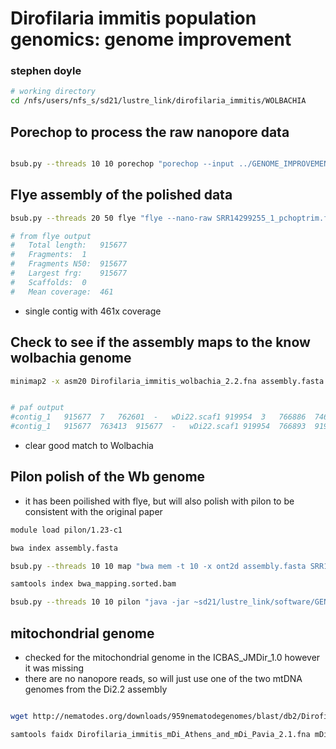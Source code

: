 # Dirofilaria immitis population genomics: genome improvement

### stephen doyle




```bash
# working directory
cd /nfs/users/nfs_s/sd21/lustre_link/dirofilaria_immitis/WOLBACHIA

```


## Porechop to process the raw nanopore data
```bash

bsub.py --threads 10 10 porechop "porechop --input ../GENOME_IMPROVEMENT/NANOPORE_DATA/SRR14299255_1.fastq.gz --output SRR14299255_1_pchoptrim.fastq.gz --threads 10"

```




## Flye assembly of the polished data
```bash
bsub.py --threads 20 50 flye "flye --nano-raw SRR14299255_1_pchoptrim.fastq.gz --genome-size 100M --threads 20 --out-dir flye_out"

# from flye output
#	Total length:	915677
#	Fragments:	1
#	Fragments N50:	915677
#	Largest frg:	915677
#	Scaffolds:	0
#	Mean coverage:	461
```
- single contig with 461x coverage



## Check to see if the assembly maps to the know wolbachia genome 


```bash
minimap2 -x asm20 Dirofilaria_immitis_wolbachia_2.2.fna assembly.fasta


# paf output
#contig_1	915677	7	762601	-	wDi22.scaf1	919954	3	766886	746238	766904	60	tp:A:P	cm:i:127757	s1:i:746081	s2:i:996	dv:f:0.0043	rl:i:0
#contig_1	915677	763413	915677	-	wDi22.scaf1	919954	766893	919947	149308	153054	60	tp:A:P	cm:i:25644	s1:i:149301	s2:i:44	dv:f:0.0043	rl:i:0
```
- clear good match to Wolbachia




## Pilon polish of the Wb genome
- it has been poilished with flye, but will also polish with pilon to be consistent with the original paper 

```bash
module load pilon/1.23-c1

bwa index assembly.fasta

bsub.py --threads 10 10 map "bwa mem -t 10 -x ont2d assembly.fasta SRR14299255_1_pchoptrim.fastq.gz \| samtools sort -o bwa_mapping.sorted.bam"

samtools index bwa_mapping.sorted.bam

bsub.py --threads 10 10 pilon "java -jar ~sd21/lustre_link/software/GENOME_IMPROVEMENT/pilon-1.22/pilon-1.22.jar --genome assembly.fasta --bam bwa_mapping.sorted.bam --threads 10"
```





## mitochondrial genome
- checked for the mitochondrial genome in the ICBAS_JMDir_1.0 however it was missing
- there are no nanopore reads, so will just use one of the two mtDNA genomes from the Di2.2 assembly

```bash

wget http://nematodes.org/downloads/959nematodegenomes/blast/db2/Dirofilaria_immitis_mDi_Athens_and_mDi_Pavia_2.1.fna.gz

samtools faidx Dirofilaria_immitis_mDi_Athens_and_mDi_Pavia_2.1.fna mDi_Athens_2.1 > mDi_Athens_2.1.fa

```